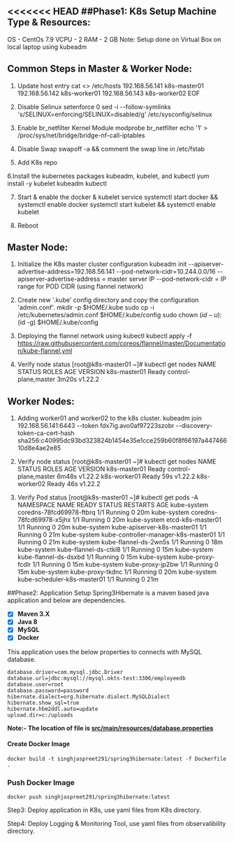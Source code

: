 <<<<<<< HEAD
##Phase1: K8s Setup
Machine Type & Resources:
-------------------------
OS - CentOs 7.9
VCPU - 2
RAM - 2 GB
Note: Setup done on Virtual Box on local laptop using kubeadm

Common Steps in Master & Worker Node:
------------------------------------
1. Update host entry
cat <<EOF>> /etc/hosts
192.168.56.141 k8s-master01
192.168.56.142 k8s-worker01
192.168.56.143 k8s-worker02
EOF

2. Disable Selinux 
setenforce 0
sed -i --follow-symlinks 's/SELINUX=enforcing/SELINUX=disabled/g' /etc/sysconfig/selinux

3. Enable br_netfilter Kernel Module
modprobe br_netfilter
echo '1' > /proc/sys/net/bridge/bridge-nf-call-iptables

4. Disable Swap
swapoff -a && comment the swap line in /etc/fstab

5. Add K8s repo

6.Install the kubernetes packages kubeadm, kubelet, and kubectl
yum install -y kubelet kubeadm kubectl

7. Start & enable the docker & kubelet service
systemctl start docker && systemctl enable docker
systemctl start kubelet && systemctl enable kubelet

8. Reboot

Master Node:
------------

1. Initialize the K8s master cluster configuration
kubeadm init --apiserver-advertise-address=192.168.56.141 --pod-network-cidr=10.244.0.0/16
--apiserver-advertise-address = master server IP
--pod-network-cidr = IP range for POD CIDR (using flannel network)

2. Create new '.kube' config directory and copy the configuration 'admin.conf'.
mkdir -p $HOME/.kube
sudo cp -i /etc/kubernetes/admin.conf $HOME/.kube/config
sudo chown $(id -u):$(id -g) $HOME/.kube/config

3. Deploying the flannel network using kubectl
kubectl apply -f https://raw.githubusercontent.com/coreos/flannel/master/Documentation/kube-flannel.yml

4. Verify node status
[root@k8s-master01 ~]# kubectl get nodes
NAME           STATUS   ROLES                  AGE     VERSION
k8s-master01   Ready    control-plane,master   3m20s   v1.22.2


Worker Nodes:
-------------
1. Adding worker01 and worker02 to the k8s cluster.
kubeadm join 192.168.56.141:6443 --token fdx7ig.avo0af97223szobr --discovery-token-ca-cert-hash sha256:c40995dc93bd323824b1454e35e1cce259b60f8f66197a44746610d8e4ae2e85

2. Verify node status
[root@k8s-master01 ~]# kubectl get nodes
NAME           STATUS   ROLES                  AGE     VERSION
k8s-master01   Ready    control-plane,master   6m48s   v1.22.2
k8s-worker01   Ready    <none>                 59s     v1.22.2
k8s-worker02   Ready    <none>                 46s     v1.22.2

3. Verify Pod status
[root@k8s-master01 ~]# kubectl get pods -A
NAMESPACE     NAME                                   READY   STATUS    RESTARTS   AGE
kube-system   coredns-78fcd69978-ftbrq               1/1     Running   0          20m
kube-system   coredns-78fcd69978-x5jhx               1/1     Running   0          20m
kube-system   etcd-k8s-master01                      1/1     Running   0          20m
kube-system   kube-apiserver-k8s-master01            1/1     Running   0          21m
kube-system   kube-controller-manager-k8s-master01   1/1     Running   0          21m
kube-system   kube-flannel-ds-2wn5s                  1/1     Running   0          18m
kube-system   kube-flannel-ds-ctkl8                  1/1     Running   0          15m
kube-system   kube-flannel-ds-dsxbd                  1/1     Running   0          15m
kube-system   kube-proxy-fcdlr                       1/1     Running   0          15m
kube-system   kube-proxy-jp2bw                       1/1     Running   0          15m
kube-system   kube-proxy-tkdnc                       1/1     Running   0          20m
kube-system   kube-scheduler-k8s-master01            1/1     Running   0          21m

##Phase2: Application Setup
Spring3Hibernate is a maven based java application and below are dependencies.
- [X] **Maven 3.X**
- [X] **Java 8**
- [X] **MySQL**
- [X] **Docker**

This application uses the below properties to connects with MySQL database.

```properties
database.driver=com.mysql.jdbc.Driver
database.url=jdbc:mysql://mysql.okts-test:3306/employeedb
database.user=root
database.password=password
hibernate.dialect=org.hibernate.dialect.MySQLDialect
hibernate.show_sql=true
hibernate.hbm2ddl.auto=update
upload.dir=c:/uploads
```

**Note:- The location of file is [src/main/resources/database.properties](src/main/resources/database.properties)**

#### Create Docker Image

```shell
docker build -t singhjaspreet291/spring3hibernate:latest -f Dockerfile .
```

### Push Docker Image

```shell
docker push singhjaspreet291/spring3hibernate:latest
```

Step3: Deploy application in K8s, use yaml files from K8s directory.

Step4: Deploy Logging & Monitoring Tool, use yaml files from observalibility directory.
